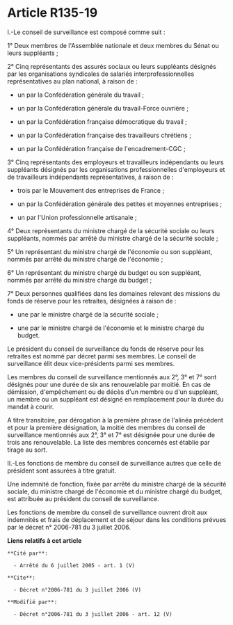 # Article R135-19

I.-Le conseil de surveillance est composé comme suit : 

1° Deux membres de l'Assemblée nationale et deux membres du Sénat ou leurs suppléants ; 

2° Cinq représentants des assurés sociaux ou leurs suppléants désignés par les organisations syndicales de salariés
interprofessionnelles représentatives au plan national, à raison de :

- un par la Confédération générale du travail ;

- un par la Confédération générale du travail-Force ouvrière ;

- un par la Confédération française démocratique du travail ;

- un par la Confédération française des travailleurs chrétiens ;

- un par la Confédération française de l'encadrement-CGC ; 

3° Cinq représentants des employeurs et travailleurs indépendants ou leurs suppléants désignés par les organisations
professionnelles d'employeurs et de travailleurs indépendants représentatives, à raison de :

- trois par le Mouvement des entreprises de France ;

- un par la Confédération générale des petites et moyennes entreprises ;

- un par l'Union professionnelle artisanale ; 

4° Deux représentants du ministre chargé de la sécurité sociale ou leurs suppléants, nommés par arrêté du ministre chargé de
la sécurité sociale ; 

5° Un représentant du ministre chargé de l'économie ou son suppléant, nommés par arrêté du ministre chargé de l'économie ; 

6° Un représentant du ministre chargé du budget ou son suppléant, nommés par arrêté du ministre chargé du budget ; 

7° Deux personnes qualifiées dans les domaines relevant des missions du fonds de réserve pour les retraites, désignées à
raison de :

- une par le ministre chargé de la sécurité sociale ;

- une par le ministre chargé de l'économie et le ministre chargé du budget. 

Le président du conseil de surveillance du fonds de réserve pour les retraites est nommé par décret parmi ses membres. Le
conseil de surveillance élit deux vice-présidents parmi ses membres. 

Les membres du conseil de surveillance mentionnés aux 2°, 3° et 7° sont désignés pour une durée de six ans renouvelable par
moitié. En cas de démission, d'empêchement ou de décès d'un membre ou d'un suppléant, un membre ou un suppléant est désigné
en remplacement pour la durée du mandat à courir.

A titre transitoire, par dérogation à la première phrase de l'alinéa précédent et pour la première désignation, la moitié des
membres du conseil de surveillance mentionnés aux 2°, 3° et 7° est désignée pour une durée de trois ans renouvelable. La
liste des membres concernés est établie par tirage au sort. 

II.-Les fonctions de membre du conseil de surveillance autres que celle de président sont assurées à titre gratuit. 

Une indemnité de fonction, fixée par arrêté du ministre chargé de la sécurité sociale, du ministre chargé de l'économie et du
ministre chargé du budget, est attribuée au président du conseil de surveillance. 

Les fonctions de membre du conseil de surveillance ouvrent droit aux indemnités et frais de déplacement et de séjour dans les
conditions prévues par le décret n° 2006-781 du 3 juillet 2006.

**Liens relatifs à cet article**

	**Cité par**:

	  - Arrêté du 6 juillet 2005 - art. 1 (V)

	**Cite**:

	  - Décret n°2006-781 du 3 juillet 2006 (V)

	**Modifié par**:

	  - Décret n°2006-781 du 3 juillet 2006 - art. 12 (V)
